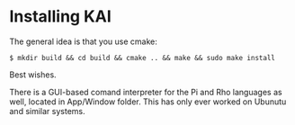 # Installing KAI

The general idea is that you use cmake:

	$ mkdir build && cd build && cmake .. && make && sudo make install

Best wishes.

There is a GUI-based comand interpreter for the Pi and Rho languages as well, located in App/Window folder. This has only ever worked on Ubunutu and similar systems.



